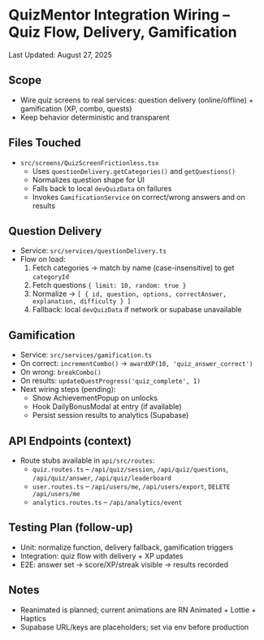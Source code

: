 # QuizMentor Integration Wiring – Quiz Flow, Delivery, Gamification

Last Updated: August 27, 2025

## Scope

- Wire quiz screens to real services: question delivery (online/offline) + gamification (XP, combo, quests)
- Keep behavior deterministic and transparent

## Files Touched

- `src/screens/QuizScreenFrictionless.tsx`
  - Uses `questionDelivery.getCategories()` and `getQuestions()`
  - Normalizes question shape for UI
  - Falls back to local `devQuizData` on failures
  - Invokes `GamificationService` on correct/wrong answers and on results

## Question Delivery

- Service: `src/services/questionDelivery.ts`
- Flow on load:
  1. Fetch categories → match by name (case-insensitive) to get `categoryId`
  2. Fetch questions `{ limit: 10, random: true }`
  3. Normalize → `[ { id, question, options, correctAnswer, explanation, difficulty } ]`
  4. Fallback: local `devQuizData` if network or supabase unavailable

## Gamification

- Service: `src/services/gamification.ts`
- On correct: `incrementCombo()` → `awardXP(10, 'quiz_answer_correct')`
- On wrong: `breakCombo()`
- On results: `updateQuestProgress('quiz_complete', 1)`
- Next wiring steps (pending):
  - Show AchievementPopup on unlocks
  - Hook DailyBonusModal at entry (if available)
  - Persist session results to analytics (Supabase)

## API Endpoints (context)

- Route stubs available in `api/src/routes`:
  - `quiz.routes.ts` – `/api/quiz/session`, `/api/quiz/questions`, `/api/quiz/answer`, `/api/quiz/leaderboard`
  - `user.routes.ts` – `/api/users/me`, `/api/users/export`, `DELETE /api/users/me`
  - `analytics.routes.ts` – `/api/analytics/event`

## Testing Plan (follow-up)

- Unit: normalize function, delivery fallback, gamification triggers
- Integration: quiz flow with delivery + XP updates
- E2E: answer set → score/XP/streak visible → results recorded

## Notes

- Reanimated is planned; current animations are RN Animated + Lottie + Haptics
- Supabase URL/keys are placeholders; set via env before production
